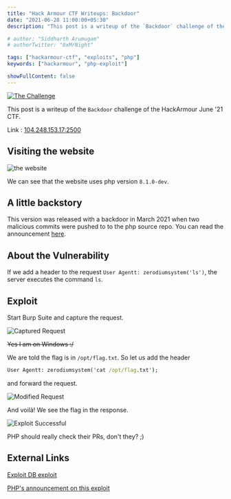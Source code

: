 ```yaml
---
title: "Hack Armour CTF Writeups: Backdoor"
date: "2021-06-28 11:00:00+05:30"
description: "This post is a writeup of the `Backdoor` challenge of the HackArmour June '21 CTF."

# author: "Siddharth Arumugam"
# authorTwitter: "0xMrNight"

tags: ["hackarmour-ctf", "exploits", "php"]
keywords: ["hackarmour", "php-exploit"]

showFullContent: false
---
```


[![The Challenge](https://cdn.jsdelivr.net/gh/mrnightdev/blog-images@master/2021/06/backdoor/00-challenge.png)](https://ctf.hackarmour.tech/challenges#Backdoor-10)

This post is a writeup of the `Backdoor` challenge of the HackArmour June '21 CTF.

Link : [104.248.153.17:2500][challenge-link]

## Visiting the website

![the website](https://cdn.jsdelivr.net/gh/mrnightdev/blog-images@master/2021/06/backdoor/01-website.png)

We can see that the website uses php version `8.1.0-dev`.

## A little backstory

This version was released with a backdoor in March 2021 when two malicious commits were pushed to to the php source repo. You can read the announcement [here](https://news-web.php.net/php.internals/113838).

## About the Vulnerability

If we add a header to the request `User Agentt: zerodiumsystem('ls')`,
the server executes the command `ls`.

## Exploit

Start Burp Suite and capture the request.

![Captured Request](https://cdn.jsdelivr.net/gh/mrnightdev/blog-images@master/2021/06/backdoor/02-burp_req.png)

~~Yes I am on Windows :/~~

We are told the flag is in `/opt/flag.txt`. So let us add the header

```cmd
User Agentt: zerodiumsystem('cat /opt/flag.txt');
```

and forward the request.

![Modified Request](https://cdn.jsdelivr.net/gh/mrnightdev/blog-images@master/2021/06/backdoor/03-modified-req.png)

And voilà! We see the flag in the response.

![Exploit Successful](https://cdn.jsdelivr.net/gh/mrnightdev/blog-images@master/2021/06/backdoor/04-success.png)

PHP should really check their PRs, don't they? ;)

## External Links

[Exploit DB exploit](https://www.exploit-db.com/exploits/49933)

[PHP's announcement on this exploit](https://news-web.php.net/php.internals/113838)

[challenge-link]: http://104.248.153.17:2500/